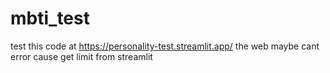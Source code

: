 # mbti_test
test this code at
https://personality-test.streamlit.app/
the web maybe cant error cause get limit from streamlit
